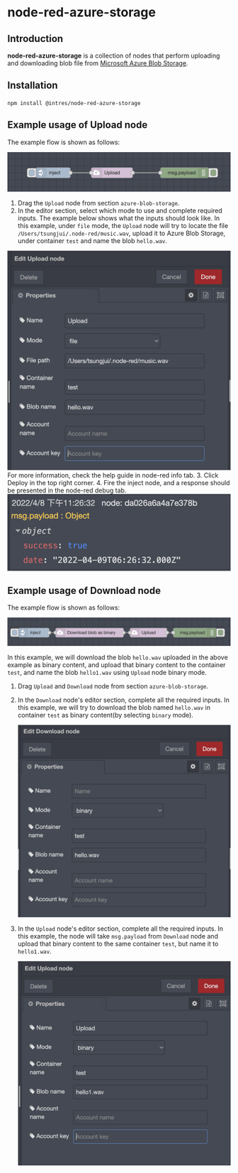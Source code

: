 # node-red-azure-storage
## Introduction
**node-red-azure-storage** is a collection of nodes that perform uploading and downloading blob file from [Microsoft Azure Blob Storage](https://azure.microsoft.com/en-us/services/storage/blobs/).
## Installation
`npm install @intres/node-red-azure-storage`
## Example usage of Upload node
The example flow is shown as follows:

![Upload example flow](img/upload/upload-example-flow.png)

1. Drag the `Upload` node from section `azure-blob-storage`.
2. In the editor section, select which mode to use and complete required inputs. The example below
shows what the inputs should look like. In this example, under `file` mode, the `Upload` node will try to locate the file `/Users/tsungjui/.node-red/music.wav`, upload it to Azure Blob Storage, under container `test`
   and name the blob `hello.wav`.
   
![Upload node configuration](img/upload/upload-file.png)
For more information, check the help guide in node-red info tab.
3. Click Deploy in the top right corner.
4. Fire the inject node, and a response should be presented in the node-red debug tab.
   ![Upload response](img/upload/upload-response.png)

## Example usage of Download node
The example flow is shown as follows:

![Download example flow](img/download/download-example-flow.png)

In this example, we will download the blob `hello.wav` uploaded in the above example as binary content, and upload that binary content
to the container `test`, and name the blob `hello1.wav` using `Upload` node binary mode.

1. Drag `Upload` and `Download` node from section `azure-blob-storage`.
2. In the `Download` node's editor section, complete all the required inputs. In this example, we will try to download the blob named `hello.wav` in container `test`
   as binary content(by selecting `binary` mode).
   
   ![Download node configuration](img/download/download-file.png)
   
3. In the `Upload` node's editor section, complete all the required inputs. In this example, the node will take `msg.payload` from `Download` node and upload that binary content to the same container `test`, but name it
   to `hello1.wav`.
   
   ![Upload binary configuration](img/download/upload-binary.png)
